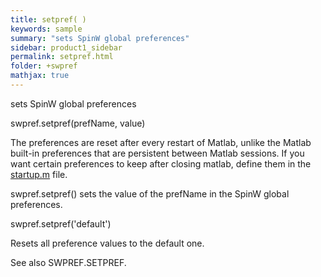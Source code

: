 ```yaml
---
title: setpref( )
keywords: sample
summary: "sets SpinW global preferences"
sidebar: product1_sidebar
permalink: setpref.html
folder: +swpref
mathjax: true
---
```

  sets SpinW global preferences
 
  swpref.setpref(prefName, value)
 
  The preferences are reset after every restart of Matlab, unlike the
  Matlab built-in preferences that are persistent between Matlab sessions.
  If you want certain preferences to keep after closing matlab, define them
  in the <a href="matlab:edit('startup.m')">startup.m</a> file.
 
  swpref.setpref() sets the value of the prefName in the SpinW global
  preferences.
 
  swpref.setpref('default')
 
  Resets all preference values to the default one.
 
  See also SWPREF.SETPREF.
 
